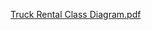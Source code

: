 [Truck Rental Class Diagram.pdf](https://github.com/Asimbong/truckrentalsystem_backend/files/15409717/Truck.Rental.Class.Diagram.pdf)
